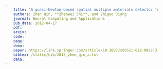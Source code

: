 ```yaml
---
    title: "A quasi-Newton-based spatial multiple materials detector for hyperspectral imagery"
    authors: Zhen Qin, **Zhenwei Shi**, and Zhiguo Jiang
    journal: Neural Computing and Applications
    pub_date: 2012-04-17
    pdf: 
    arxiv: 
    code: 
    page: 
    demo: 
    paper: https://link.springer.com/article/10.1007/s00521-012-0932-3
    bibtex: /static/bib/2013_zhen_qin_a.txt
    data:
---
```

    